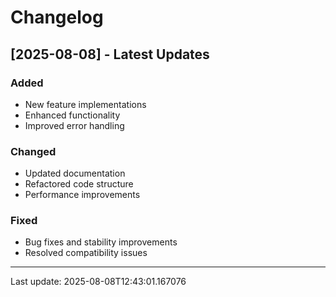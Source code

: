 # Changelog

## [2025-08-08] - Latest Updates

### Added
- New feature implementations
- Enhanced functionality
- Improved error handling

### Changed  
- Updated documentation
- Refactored code structure
- Performance improvements

### Fixed
- Bug fixes and stability improvements
- Resolved compatibility issues

---
Last update: 2025-08-08T12:43:01.167076

